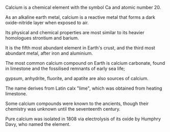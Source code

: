 ﻿Calcium is a chemical element with the symbol Ca and atomic number 20.

As an alkaline earth metal, calcium is a reactive metal that forms a dark oxide-nitride layer when exposed to air.

Its physical and chemical properties are most similar to its heavier homologues strontium and barium.

It is the fifth most abundant element in Earth's crust, and the third most abundant metal, after iron and aluminium.

The most common calcium compound on Earth is calcium carbonate, found in limestone and the fossilised remnants of early sea life;

gypsum, anhydrite, fluorite, and apatite are also sources of calcium.

The name derives from Latin calx "lime", which was obtained from heating limestone.

Some calcium compounds were known to the ancients, though their chemistry was unknown until the seventeenth century.

Pure calcium was isolated in 1808 via electrolysis of its oxide by Humphry Davy, who named the element.
